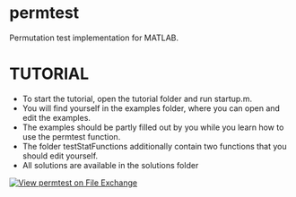 # permtest
Permutation test implementation for MATLAB.

# TUTORIAL
- To start the tutorial, open the tutorial folder and run startup.m.
- You will find yourself in the examples folder, where you can open and edit the examples.
- The examples should be partly filled out by you while you learn how to use the permtest function.
- The folder testStatFunctions additionally contain two functions that you should edit yourself.
- All solutions are available in the solutions folder


[![View permtest on File Exchange](https://www.mathworks.com/matlabcentral/images/matlab-file-exchange.svg)](https://se.mathworks.com/matlabcentral/fileexchange/128839-permtest)